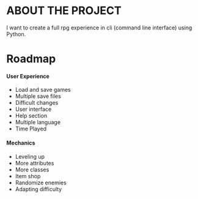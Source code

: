 # ABOUT THE PROJECT
I want to create a full rpg experience in cli (command line interface) using Python.


# Roadmap
#### User Experience
+ Load and save games
+ Multiple save files
+ Difficult changes
+ User interface
+ Help section
+ Multiple language
+ Time Played

#### Mechanics
+ Leveling up
+ More attributes
+ More classes
+ Item shop
+ Randomize enemies
+ Adapting difficulty

